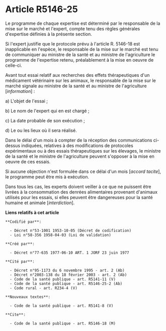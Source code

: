 # Article R5146-25

Le programme de chaque expertise est déterminé par le responsable de la mise sur le marché et l'expert, compte tenu des
règles générales d'expertise définies à la présente section.

Si l'expert justifie que le protocole prévu à l'article R. 5146-18 est inapplicable en l'espèce, le responsable de la mise
sur le marché est tenu de communiquer au ministre de la santé et au ministre de l'agriculture le programme de l'expertise
retenu, préalablement à la mise en oeuvre de celle-ci.

Avant tout essai relatif aux recherches des effets thérapeutiques d'un médicament vétérinaire sur les animaux, le responsable
de la mise sur le marché signale au ministre de la santé et au ministre de l'agriculture [*information*] :

a) L'objet de l'essai ;

b) Le nom de l'expert qui en est chargé ;

c) La date probable de son exécution ;

d) Le ou les lieux où il sera réalisé.

Dans le délai d'un mois à compter de la réception des communications ci-dessus indiquées, relatives à des modifications de
protocoles expérimentaux ou à des essais thérapeutiques sur les élevages, le ministre de la santé et le ministre de
l'agriculture peuvent s'opposer à la mise en oeuvre de ces essais.

Si aucune objection n'est formulée dans ce délai d'un mois [*accord tacite*], le programme peut être mis à exécution.

Dans tous les cas, les experts doivent veiller à ce que ne puissent être livrées à la consommation des denrées alimentaires
provenant d'animaux utilisés pour les essais, si elles peuvent être dangereuses pour la santé humaine et animale
[*interdiction*].

**Liens relatifs à cet article**

	**Codifié par**:

	  - Décret n°53-1001 1953-10-05 (Décret de codification)
	  - Loi n°58-356 1958-04-03 (Loi de validation)

	**Créé par**:

	  - Décret n°77-635 1977-06-10 ART. 1 JORF 23 juin 1977

	**Cité par**:

	  - Décret n°95-1173 du 6 novembre 1995 - art. 2 (Ab)
	  - Décret n°2003-138 du 18 février 2003 - art. 2 (Ab)
	  - Code de la santé publique - art. R5141-11 (V)
	  - Code de la santé publique - art. R5146-25-2 (Ab)
	  - Code rural - art. R234-4 (V)

	**Nouveaux textes**:

	  - Code de la santé publique - art. R5141-8 (V)

	**Cite**:

	  - Code de la santé publique - art. R5146-18 (M)
